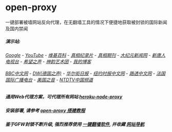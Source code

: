 # open-proxy
一键部署被墙网站反向代理，在无翻墙工具的情况下便捷地获取被封锁的国际新闻及国内禁闻

#####  演示站:
######  [Google](http://144.202.102.63:8888/search?q=425事件) - [YouTube](http://144.202.102.63:8700/results?search_query=425事件) - [维基百科](http://144.202.102.63:8100/wiki/喬高-麥塔斯調查報告) - [真相纪录片](http://144.202.102.63:10080/videos) - [真相期刊](http://144.202.102.63:8300/display.aspx?category_id=3&zhuanti_id=2) - [大纪元新闻网](http://144.202.102.63:10080) - [新唐人电视台](http://144.202.102.63:8000) - [希望之声](http://144.202.102.63:8200) - [神韵艺术团](http://144.202.102.63:8000/xtr/gb/prog673.html) - [我的博客](http://144.202.102.63:10000/)<br/> <br/> [BBC中文网](http://144.202.102.63:9100/zhongwen) - [DW(德国之声)](http://144.202.102.63:9200/zh/在线报导/s-9058?&zhongwen=simp) - [华尔街日报](http://144.202.102.63:9300) - [纽约时报中文网](http://144.202.102.63:9400) - [路透中文网](http://144.202.102.63:9500/) - [法国国际广播电台](http://144.202.102.63:9600/) - [美国之音](http://144.202.102.63:9700/) - [NTDTV中国频道](http://144.202.102.63:10080/videos/tv.html)

##### 通用Web代理方案，可代理所有网站 [heroku-node-proxy](https://github.com/gfw-breaker/heroku-node-proxy#--end--) 

##### 安装部署, 请参考 [open-proxy 搭建教程](https://github.com/gfw-breaker/open-proxy/wiki#open-proxy-%E6%90%AD%E5%BB%BA%E6%95%99%E7%A8%8B)

##### 鉴于GFW封锁不断升级, 强烈推荐使用 [一键翻墙软件](http://144.202.102.63:10000/fgate/), 并收藏 [网站导航](https://github.com/gfw-breaker/open-proxy/blob/master/README.md)

